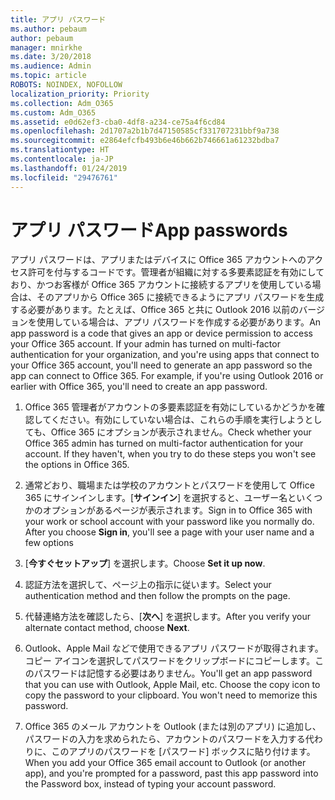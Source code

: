 ```yaml
---
title: アプリ パスワード
ms.author: pebaum
author: pebaum
manager: mnirkhe
ms.date: 3/20/2018
ms.audience: Admin
ms.topic: article
ROBOTS: NOINDEX, NOFOLLOW
localization_priority: Priority
ms.collection: Adm_O365
ms.custom: Adm_O365
ms.assetid: e0d62ef3-cba0-4df8-a234-ce75a4f6cd84
ms.openlocfilehash: 2d1707a2b1b7d47150585cf331707231bbf9a738
ms.sourcegitcommit: e2864efcfb493b6e46b662b746661a61232bdba7
ms.translationtype: HT
ms.contentlocale: ja-JP
ms.lasthandoff: 01/24/2019
ms.locfileid: "29476761"
---
```

# <a name="app-passwords"></a><span data-ttu-id="329a2-102">アプリ パスワード</span><span class="sxs-lookup"><span data-stu-id="329a2-102">App passwords</span></span>

<span data-ttu-id="329a2-p101">アプリ パスワードは、アプリまたはデバイスに Office 365 アカウントへのアクセス許可を付与するコードです。管理者が組織に対する多要素認証を有効にしており、かつお客様が Office 365 アカウントに接続するアプリを使用している場合は、そのアプリから Office 365 に接続できるようにアプリ パスワードを生成する必要があります。たとえば、Office 365 と共に Outlook 2016 以前のバージョンを使用している場合は、アプリ パスワードを作成する必要があります。</span><span class="sxs-lookup"><span data-stu-id="329a2-p101">An app password is a code that gives an app or device permission to access your Office 365 account. If your admin has turned on multi-factor authentication for your organization, and you're using apps that connect to your Office 365 account, you'll need to generate an app password so the app can connect to Office 365. For example, if you're using Outlook 2016 or earlier with Office 365, you'll need to create an app password.</span></span>
  
1. <span data-ttu-id="329a2-p102">Office 365 管理者がアカウントの多要素認証を有効にしているかどうかを確認してください。有効にしていない場合は、これらの手順を実行しようとしても、Office 365 にオプションが表示されません。</span><span class="sxs-lookup"><span data-stu-id="329a2-p102">Check whether your Office 365 admin has turned on multi-factor authentication for your account. If they haven't, when you try to do these steps you won't see the options in Office 365.</span></span>
    
2. <span data-ttu-id="329a2-p103">通常どおり、職場または学校のアカウントとパスワードを使用して Office 365 にサインインします。[**サインイン**] を選択すると、ユーザー名といくつかのオプションがあるページが表示されます。</span><span class="sxs-lookup"><span data-stu-id="329a2-p103">Sign in to Office 365 with your work or school account with your password like you normally do. After you choose **Sign in**, you'll see a page with your user name and a few options</span></span> 
    
3. <span data-ttu-id="329a2-110">[**今すぐセットアップ**] を選択します。</span><span class="sxs-lookup"><span data-stu-id="329a2-110">Choose **Set it up now**.</span></span> 
    
4. <span data-ttu-id="329a2-111">認証方法を選択して、ページ上の指示に従います。</span><span class="sxs-lookup"><span data-stu-id="329a2-111">Select your authentication method and then follow the prompts on the page.</span></span>
    
5. <span data-ttu-id="329a2-112">代替連絡方法を確認したら、[**次へ**] を選択します。</span><span class="sxs-lookup"><span data-stu-id="329a2-112">After you verify your alternate contact method, choose **Next**.</span></span> 
    
6. <span data-ttu-id="329a2-p104">Outlook、Apple Mail などで使用できるアプリ パスワードが取得されます。コピー アイコンを選択してパスワードをクリップボードにコピーします。このパスワードは記憶する必要はありません。</span><span class="sxs-lookup"><span data-stu-id="329a2-p104">You'll get an app password that you can use with Outlook, Apple Mail, etc. Choose the copy icon to copy the password to your clipboard. You won't need to memorize this password.</span></span> 
    
7. <span data-ttu-id="329a2-115">Office 365 のメール アカウントを Outlook (または別のアプリ) に追加し、パスワードの入力を求められたら、アカウントのパスワードを入力する代わりに、このアプリのパスワードを [パスワード] ボックスに貼り付けます。</span><span class="sxs-lookup"><span data-stu-id="329a2-115">When you add your Office 365 email account to Outlook (or another app), and you're prompted for a password, past this app password into the Password box, instead of typing your account password.</span></span> 
    

